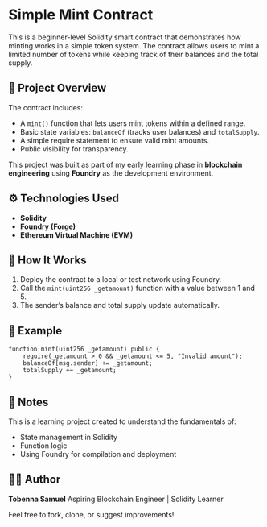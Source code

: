 # Simple Mint Contract

This is a beginner-level Solidity smart contract that demonstrates how minting works in a simple token system. The contract allows users to mint a limited number of tokens while keeping track of their balances and the total supply.

## 🧠 Project Overview

The contract includes:

* A `mint()` function that lets users mint tokens within a defined range.
* Basic state variables: `balanceOf` (tracks user balances) and `totalSupply`.
* A simple require statement to ensure valid mint amounts.
* Public visibility for transparency.

This project was built as part of my early learning phase in **blockchain engineering** using **Foundry** as the development environment.

## ⚙️ Technologies Used

* **Solidity**
* **Foundry (Forge)**
* **Ethereum Virtual Machine (EVM)**

## 🚀 How It Works

1. Deploy the contract to a local or test network using Foundry.
2. Call the `mint(uint256 _getamount)` function with a value between 1 and 5.
3. The sender’s balance and total supply update automatically.

## 🧩 Example

```solidity
function mint(uint256 _getamount) public {
    require(_getamount > 0 && _getamount <= 5, "Invalid amount");
    balanceOf[msg.sender] += _getamount;
    totalSupply += _getamount;
}
```

## 📘 Notes

This is a learning project created to understand the fundamentals of:

* State management in Solidity
* Function logic
* Using Foundry for compilation and deployment

## 🧑‍💻 Author

**Tobenna Samuel**
Aspiring Blockchain Engineer | Solidity Learner

Feel free to fork, clone, or suggest improvements!

